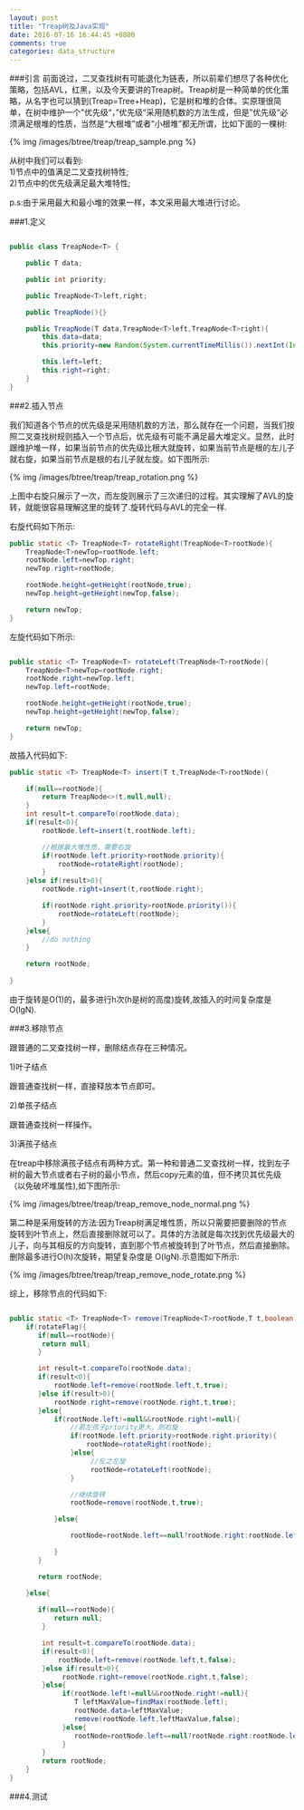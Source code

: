 ```yaml
---
layout: post
title: "Treap树及Java实现"
date: 2016-07-16 16:44:45 +0800
comments: true
categories: data_structure
---
```


###引言
前面说过，二叉查找树有可能退化为链表，所以前辈们想尽了各种优化策略，包括AVL，红黑，以及今天要讲的Treap树。Treap树是一种简单的优化策略，从名字也可以猜到(Treap=Tree+Heap)，它是树和堆的合体。实原理很简单，在树中维护一个"优先级“，”优先级“采用随机数的方法生成，但是”优先级“必须满足根堆的性质，当然是“大根堆”或者“小根堆”都无所谓，比如下面的一棵树<!--more-->:  

{% img /images/btree/treap/treap_sample.png %}

从树中我们可以看到:  
1)节点中的值满足二叉查找树特性;  
2)节点中的优先级满足最大堆特性;  

p.s:由于采用最大和最小堆的效果一样，本文采用最大堆进行讨论。  

###1.定义   

```java

public class TreapNode<T> {

    public T data;

    public int priority;

    public TreapNode<T>left,right;

    public TreapNode(){}

    public TreapNode(T data,TreapNode<T>left,TreapNode<T>right){
        this.data=data;
        this.priority=new Random(System.currentTimeMillis()).nextInt(Integer.MAX_VALUE);

        this.left=left;
        this.right=right;
    }
}

```
###2.插入节点

我们知道各个节点的优先级是采用随机数的方法，那么就存在一个问题，当我们按照二叉查找树规则插入一个节点后，优先级有可能不满足最大堆定义。显然，此时跟维护堆一样，如果当前节点的优先级比根大就旋转，如果当前节点是根的左儿子就右旋，如果当前节点是根的右儿子就左旋。如下图所示:  

{% img /images/btree/treap/treap_rotation.png %}

上图中右旋只展示了一次，而左旋则展示了三次递归的过程。其实理解了AVL的旋转，就能很容易理解这里的旋转了.旋转代码与AVL的完全一样.  

右旋代码如下所示:  

```java
public static <T> TreapNode<T> rotateRight(TreapNode<T>rootNode){
	TreapNode<T>newTop=rootNode.left;
	rootNode.left=newTop.right;
	newTop.right=rootNode;

	rootNode.height=getHeight(rootNode,true);
	newTop.height=getHeight(newTop,false);

	return newTop;
}
```
左旋代码如下所示:  

```java

public static <T> TreapNode<T> rotateLeft(TreapNode<T>rootNode){
	TreapNode<T>newTop=rootNode.right;
	rootNode.right=newTop.left;
	newTop.left=rootNode;

	rootNode.height=getHeight(rootNode,true);
	newTop.height=getHeight(newTop,false);

	return newTop;
}

```
故插入代码如下:  

```java
public static <T> TreapNode<T> insert(T t,TreapNode<T>rootNode){

    if(null==rootNode){
    	return TreapNode<>(t,null,null);
    }
    int result=t.compareTo(rootNode.data);
    if(result<0){
    	rootNode.left=insert(t,rootNode.left);

        //根据最大堆性质，需要右旋
    	if(rootNode.left.priority>rootNode.priority){
    		rootNode=rotateRight(rootNode);
    	}
    }else if(result>0){
    	rootNode.right=insert(t,rootNode.right);

    	if(rootNode.right.priority>rootNode.priority()){
    		rootNode=rotateLeft(rootNode);
    	}
    }else{
    	//do nothing
    }

    return rootNode;
   
}

```
由于旋转是O(1)的，最多进行h次(h是树的高度)旋转,故插入的时间复杂度是O(lgN).

###3.移除节点

跟普通的二叉查找树一样，删除结点存在三种情况。

1)叶子结点

  跟普通查找树一样，直接释放本节点即可。

2)单孩子结点

  跟普通查找树一样操作。

3)满孩子结点

在treap中移除满孩子结点有两种方式。第一种和普通二叉查找树一样，找到左子树的最大节点或者右子树的最小节点，然后copy元素的值，但不拷贝其优先级（以免破坏堆属性),如下图所示:  

{% img /images/btree/treap/treap_remove_node_normal.png %}

第二种是采用旋转的方法:因为Treap树满足堆性质，所以只需要把要删除的节点旋转到叶节点上，然后直接删除就可以了。具体的方法就是每次找到优先级最大的儿子，向与其相反的方向旋转，直到那个节点被旋转到了叶节点，然后直接删除。删除最多进行O(h)次旋转，期望复杂度是 O(lgN).示意图如下所示:  

{% img /images/btree/treap/treap_remove_node_rotate.png %}

综上，移除节点的代码如下:  

```java

public static <T> TreapNode<T> remove(TreapNode<T>rootNode,T t,boolean rotateFlag){
	if(rotateFlag){
       if(null==rootNode){
       	return null;
       }

       int result=t.compareTo(rootNode.data);
       if(result<0){
       	   rootNode.left=remove(rootNode.left,t,true);
       }else if(result>0){
       	   rootNode.right=remove(rootNode.right,t,true);
       }else{
       	   if(rootNode.left!=null&&rootNode.right!=null){
       	   	   //若左孩子priority更大，则右旋
       	   	   if(rootNode.left.priority>rootNode.right.priority){
       	   	   	   rootNode=rotateRight(rootNode);
       	   	   }else{
       	   	   	    //反之左旋
       	   	   	    rootNode=rotateLeft(rootNode);
       	   	   }

               //继续旋转
               rootNode=remove(rootNode,t,true);

       	   }else{

       	   	   rootNode=rootNode.left==null?rootNode.right:rootNode.left;

       	   }
       }

       return rootNode;

	}else{
 
       if(null==rootNode){
       	   return null;
        }

        int result=t.compareTo(rootNode.data);
        if(result<0){
        	rootNode.left=remove(rootNode.left,t,false);
        }else if(result>0){
        	 rootNode.right=remove(rootNode.right,t,false);
        }else{
        	 if(rootNode.left!=null&&rootNode.right!=null){
        	 	T leftMaxValue=findMax(rootNode.left);
        	 	rootNode.data=leftMaxValue;
        	 	remove(rootNode.left,leftMaxValue,false);
        	 }else{
        	 	rootNode=rootNode.left==null?rootNode.right:rootNode.left;
        	 }
        }
        return rootNode;
    }
}

```

###4.测试